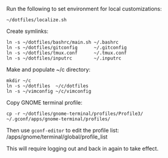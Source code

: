 Run the following to set environment for local customizations:

    ~/dotfiles/localize.sh

Create symlinks:

    ln -s ~/dotfiles/bashrc/main.sh ~/.bashrc
    ln -s ~/dotfiles/gitconfig      ~/.gitconfig
    ln -s ~/dotfiles/tmux.conf      ~/.tmux.conf
    ln -s ~/dotfiles/inputrc        ~/.inputrc

Make and populate ~/c directory:

    mkdir ~/c
    ln -s ~/dotfiles  ~/c/dotfiles
    ln -s ~/vimconfig ~/c/vimconfig

Copy GNOME terminal profile:

    cp -r ~/dotfiles/gnome-terminal/profiles/Profile3/ ~/.gconf/apps/gnome-terminal/profiles/

Then use `gconf-editor` to edit the profile list: /apps/gnome/terminal/global/profile_list

This will require logging out and back in again to take effect.
